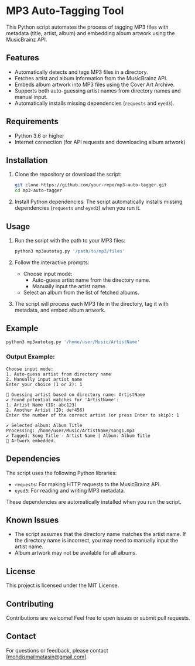 # MP3 Auto-Tagging Tool

This Python script automates the process of tagging MP3 files with metadata (title, artist, album) and embedding album artwork using the MusicBrainz API.

## Features

- Automatically detects and tags MP3 files in a directory.
- Fetches artist and album information from the MusicBrainz API.
- Embeds album artwork into MP3 files using the Cover Art Archive.
- Supports both auto-guessing artist names from directory names and manual input.
- Automatically installs missing dependencies (`requests` and `eyed3`).

## Requirements

- Python 3.6 or higher
- Internet connection (for API requests and downloading album artwork)

## Installation

1. Clone the repository or download the script:
   ```bash
   git clone https://github.com/your-repo/mp3-auto-tagger.git
   cd mp3-auto-tagger
   ```

2. Install Python dependencies:
   The script automatically installs missing dependencies (`requests` and `eyed3`) when you run it.

## Usage

1. Run the script with the path to your MP3 files:
   ```bash
   python3 mp3autotag.py '/path/to/mp3/files'
   ```

2. Follow the interactive prompts:
   - Choose input mode:
     - Auto-guess artist name from the directory name.
     - Manually input the artist name.
   - Select an album from the list of fetched albums.

3. The script will process each MP3 file in the directory, tag it with metadata, and embed album artwork.

## Example

```bash
python3 mp3autotag.py '/home/user/Music/ArtistName'
```

### Output Example:
```
Choose input mode:
1. Auto-guess artist from directory name
2. Manually input artist name
Enter your choice (1 or 2): 1

🤔 Guessing artist based on directory name: ArtistName
✔ Found potential matches for 'ArtistName':
1. Artist Name (ID: abc123)
2. Another Artist (ID: def456)
Enter the number of the correct artist (or press Enter to skip): 1

✔ Selected album: Album Title
Processing: /home/user/Music/ArtistName/song1.mp3
✔ Tagged: Song Title - Artist Name | Album: Album Title
🎨 Artwork embedded.
```

## Dependencies

The script uses the following Python libraries:
- `requests`: For making HTTP requests to the MusicBrainz API.
- `eyed3`: For reading and writing MP3 metadata.

These dependencies are automatically installed when you run the script.

## Known Issues

- The script assumes that the directory name matches the artist name. If the directory name is incorrect, you may need to manually input the artist name.
- Album artwork may not be available for all albums.

## License

This project is licensed under the MIT License.

## Contributing

Contributions are welcome! Feel free to open issues or submit pull requests.

## Contact

For questions or feedback, please contact [mohdismailmatasin@gmail.com].
